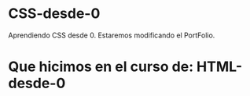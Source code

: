 # CSS-desde-0
Aprendiendo CSS desde 0. Estaremos modificando el PortFolio.
# Que hicimos en el curso de: HTML-desde-0
